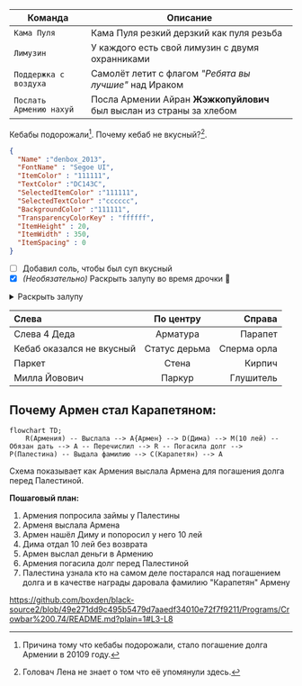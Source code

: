 
| Команда | Описание |
| --- | --- |
| `Кама Пуля` | Кама Пуля резкий дерзкий как пуля резьба |
| `Лимузин` | У каждого есть свой лимузин с двумя охранниками |
| `Поддержка с воздуха` | Самолёт летит с флагом *"Ребята вы лучшие"* над Ираком |
| `Послать Армению нахуй` | Посла Армении Айран **Жэжкопуйлович** был  выслан из страны за хлебом |
Кебабы подорожали[^1].
Почему кебаб не вкусный?[^2].

[^1]: Причина тому что кебабы подорожали, стало погашение долга Армении в 20109 году.
[^2]: Головач Лена не знает о том что её упомянули здесь.

```json
{
  "Name" :"denbox_2013",
  "FontName" : "Segoe UI",
  "ItemColor" : "111111",
  "TextColor" :"DC143C",
  "SelectedItemColor" :"111111",
  "SelectedTextColor" :"cccccc",
  "BackgroundColor" :"111111",
  "TransparencyColorKey" : "ffffff",
  "ItemHeight" : 20,
  "ItemWidth" : 350,
  "ItemSpacing" : 0
}
```

- [ ] Добавил соль, чтобы был суп вкусный
- [x] _(Необязательно)_ Раскрыть залупу во время дрочки :tada:

<details>
<summary>Раскрыть залупу</summary>
Кебаб не свежий, не ешьте его.
</details>

|Слева|По центру|Справа
|:-   |   :-:   |   -:
|Слева 4 Деда|Арматура|Парапет|
|Кебаб оказался не вкусный|Статус дерьма|Сперма орла|
|Паркет|Стена|Кирпич|
|Милла Йовович|Паркур|Глушитель|

## Почему Армен стал Карапетяном:
```mermaid
flowchart TD;
    R(Армения) -- Выслала --> A{Армен} --> D(Дима) --> M(10 лей) -- Обязан дать --> A -- Перечислил --> R -- Погасила долг --> P(Палестина) -- Выдала фамилию --> C(Карапетян) --> A
```
Схема показывает как Армения выслала Армена для погашения долга перед Палестиной.

**Пошаговый план:**
1. Армения попросила займы у Палестины
2. Арменя выслала Армена
3. Армен нашёл Диму и попоросил у него 10 лей
4. Дима отдал 10 лей без возврата
5. Армен выслал деньги в Армению
6. Армения погасила долг перед Палестиной
7. Палестина узнала кто на самом деле постарался над погашением долга и в качестве награды даровала фамилию "Карапетян" Армену

https://github.com/boxden/black-source2/blob/49e271dd9c495b5479d7aaedf34010e72f7f9211/Programs/Crowbar%200.74/README.md?plain=1#L3-L8